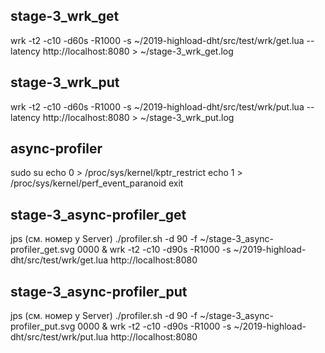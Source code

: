 ## stage-3_wrk_get
wrk -t2 -c10 -d60s -R1000 -s ~/2019-highload-dht/src/test/wrk/get.lua --latency http://localhost:8080 > ~/stage-3_wrk_get.log

## stage-3_wrk_put
wrk -t2 -c10 -d60s -R1000 -s ~/2019-highload-dht/src/test/wrk/put.lua --latency http://localhost:8080 > ~/stage-3_wrk_put.log



## async-profiler
sudo su
echo 0 > /proc/sys/kernel/kptr_restrict
echo 1 > /proc/sys/kernel/perf_event_paranoid
exit


## stage-3_async-profiler_get
jps (см. номер у Server)
./profiler.sh -d 90 -f ~/stage-3_async-profiler_get.svg 0000 &
wrk -t2 -c10 -d90s -R1000 -s ~/2019-highload-dht/src/test/wrk/get.lua http://localhost:8080

## stage-3_async-profiler_put
jps (см. номер у Server)
./profiler.sh -d 90 -f ~/stage-3_async-profiler_put.svg 0000 &
wrk -t2 -c10 -d90s -R1000 -s ~/2019-highload-dht/src/test/wrk/put.lua http://localhost:8080
